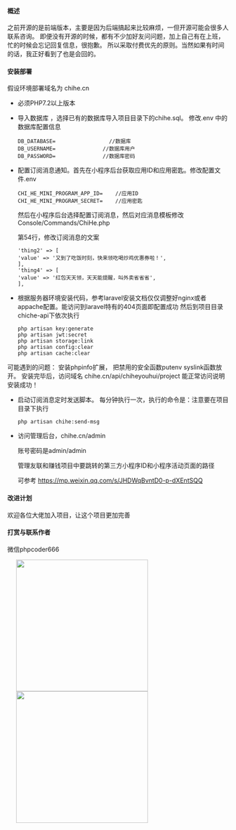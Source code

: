 #### 概述

之前开源的是前端版本，主要是因为后端搞起来比较麻烦，一但开源可能会很多人联系咨询。
即便没有开源的时候，都有不少加好友问问题，加上自己有在上班，忙的时候会忘记回复信息，很抱歉。
所以采取付费优先的原则。当然如果有时间的话，我正好看到了也是会回的。

#### 安装部署

假设环境部署域名为 chihe.cn
* 必须PHP7.2以上版本
* 导入数据库 ，选择已有的数据库导入项目目录下的chihe.sql。 修改.env 中的数据库配置信息

  ```
  DB_DATABASE=                 //数据库
  DB_USERNAME=			     //数据库用户
  DB_PASSWORD=				 //数据库密码
  ```

* 配置订阅消息通知。首先在小程序后台获取应用ID和应用密匙。修改配置文件.env

  ```
  CHI_HE_MINI_PROGRAM_APP_ID=    //应用ID
  CHI_HE_MINI_PROGRAM_SECRET=    //应用密匙
  ```

  然后在小程序后台选择配置订阅消息，然后对应消息模板修改 Console/Commands/ChiHe.php

  第54行，修改订阅消息的文案

  ```
  'thing2' => [
  'value' => '又到了吃饭时刻，快来领吃喝炒鸡优惠券啦！',
  ],
  'thing4' => [
  'value' => '红包天天领，天天能提醒，叫外卖省省省',
  ],
  ```

* 根据服务器环境安装代码，参考laravel安装文档仅仅调整好nginx或者appache配置。能访问到laravel特有的404页面即配置成功
然后到项目目录chiche-api下依次执行

  ```
  php artisan key:generate
  php artisan jwt:secret  
  php artisan storage:link
  php artisan config:clear
  php artisan cache:clear
  ```
 
 可能遇到的问题： 安装phpinfo扩展， 把禁用的安全函数putenv    syslink函数放开。
 安装完毕后，访问域名 chihe.cn/api/chiheyouhui/project 能正常访问说明安装成功！

* 启动订阅消息定时发送脚本。 每分钟执行一次，执行的命令是：注意要在项目目录下执行

  ```
  php artisan chihe:send-msg
  ```

  

* 访问管理后台，chihe.cn/admin

  账号密码是admin/admin

  管理友联和赚钱项目中要跳转的第三方小程序ID和小程序活动页面的路径

  可参考   https://mp.weixin.qq.com/s/JHDWqBvntD0-p-dXEntSQQ
  
#### 改进计划

欢迎各位大佬加入项目，让这个项目更加完善

#### 打赏与联系作者

微信phpcoder666

<image src='./temp/reward.jpeg' style="margin:0 20px;width:300px;height:auto" > <image src='./temp/lajun-wechat.jpeg' style="margin:0 20px;width:300px;height:auto" >
